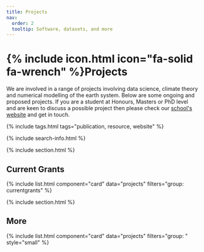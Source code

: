 ```yaml
---
title: Projects
nav:
  order: 2
  tooltip: Software, datasets, and more
---
```


# {% include icon.html icon="fa-solid fa-wrench" %}Projects

We are involved in a range of projects involving data science, climate theory and numerical modelling of the earth system. Below are some ongoing and proposed projects. If you are a student at Honours, Masters or PhD level and are keen to discuss a possible project then please check our <a href=" https://www.unsw.edu.au/science/our-schools/maths/student-life-resources/postgraduate-research/phd-projects">school's website</a> and get in touch.

{% include tags.html tags="publication, resource, website" %}

{% include search-info.html %}

{% include section.html %}

## Current Grants

{% include list.html component="card" data="projects" filters="group: currentgrants" %}

{% include section.html %}

## More

{% include list.html component="card" data="projects" filters="group: " style="small" %}

